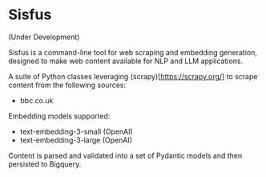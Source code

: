 # Sisfus
(Under Development)

Sisfus is a command-line tool for web scraping and embedding generation, designed to make web content available for NLP and LLM applications.

A suite of Python classes leveraging (scrapy)[https://scrapy.org/] to scrape content from the following sources:
- bbc.co.uk

Embedding models supported:
- text-embedding-3-small (OpenAI)
- text-embedding-3-large (OpenAI)

Content is parsed and validated into a set of Pydantic models and then persisted to Bigquery.
